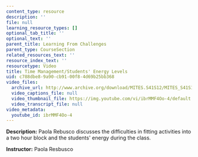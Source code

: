 ```yaml
---
content_type: resource
description: ''
file: null
learning_resource_types: []
optional_tab_title: ''
optional_text: ''
parent_title: Learning From Challenges
parent_type: CourseSection
related_resources_text: ''
resource_index_text: ''
resourcetype: Video
title: Time Management/Students' Energy Levels
uid: c788dbe8-9a90-cb91-00f8-4d69b25bb368
video_files:
  archive_url: http://www.archive.org/download/MITES.S41S12/MITES_S41S12_Teaching09_300k.mp4
  video_captions_file: null
  video_thumbnail_file: https://img.youtube.com/vi/ibrMMF4Oo-4/default.jpg
  video_transcript_file: null
video_metadata:
  youtube_id: ibrMMF4Oo-4
---
```


**Description:** Paola Rebusco discusses the difficulties in fitting activities into a two hour block and the students' energy during the class.

**Instructor:** Paola Resbusco